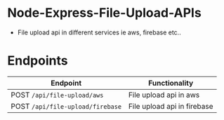 # Node-Express-File-Upload-APIs

- File upload api in different services ie aws, firebase etc..

# Endpoints

| Endpoint                    | Functionality        |
| --------------------------- | -------------------- |
| POST `/api/file-upload/aws`         | File upload api in aws      |
| POST `/api/file-upload/firebase`         | File upload api in firebase      |
